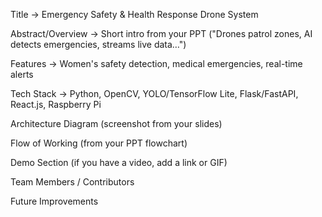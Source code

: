 Title → Emergency Safety & Health Response Drone System

Abstract/Overview → Short intro from your PPT ("Drones patrol zones, AI detects emergencies, streams live data…")

Features → Women's safety detection, medical emergencies, real-time alerts

Tech Stack → Python, OpenCV, YOLO/TensorFlow Lite, Flask/FastAPI, React.js, Raspberry Pi

Architecture Diagram (screenshot from your slides)

Flow of Working (from your PPT flowchart)

Demo Section (if you have a video, add a link or GIF)

Team Members / Contributors

Future Improvements
